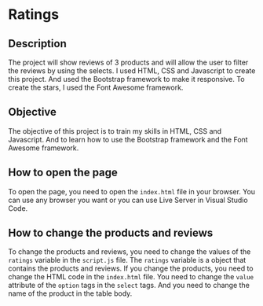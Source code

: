 # Ratings

## Description

The project will show reviews of 3 products and will allow the user to filter the reviews by using the selects. I used HTML, CSS and Javascript to create this project. And used the Bootstrap framework to make it responsive. To create the stars, I used the Font Awesome framework.

## Objective

The objective of this project is to train my skills in HTML, CSS and Javascript. And to learn how to use the Bootstrap framework and the Font Awesome framework.

## How to open the page

To open the page, you need to open the `index.html` file in your browser. You can use any browser you want or you can use Live Server in Visual Studio Code.

## How to change the products and reviews

To change the products and reviews, you need to change the values of the `ratings` variable in the `script.js` file. The `ratings` variable is a object that contains the products and reviews. If you change the products, you need to change the HTML code in the `index.html` file. You need to change the `value` attribute of the `option` tags in the `select` tags. And you need to change the name of the product in the table body.
